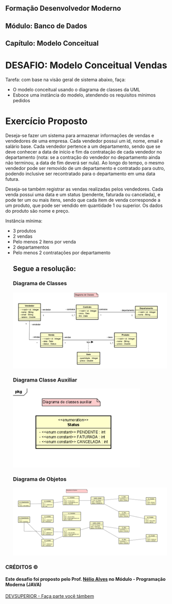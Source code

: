 ## Formação Desenvolvedor Moderno
## Módulo: Banco de Dados
## Capítulo: Modelo Conceitual

# DESAFIO: Modelo Conceitual Vendas
<p>Tarefa: com base na visão geral de sistema abaixo, faça:</p>
<ul>
  <li>O modelo conceitual usando o diagrama de classes da UML</li>
  <li>Esboce uma instância do modelo, atendendo os requisitos mínimos pedidos</li>
</ul>

# Exercício Proposto

<p>Deseja-se fazer um sistema para armazenar informações de vendas e vendedores de uma empresa.
Cada vendedor possui um id, nome, email e salário base. Cada vendedor pertence a um departamento,
sendo que se deve conhecer a data de início e fim da contratação de cada vendedor no departamento
(nota: se a contração do vendedor no departamento ainda não terminou, a data de fim deverá ser nula).
Ao longo do tempo, o mesmo vendedor pode ser removido de um departamento e contratado para
outro, podendo inclusive ser recontratado para o departamento em uma data futura.</p>

<p>Deseja-se também registrar as vendas realizadas pelos vendedores. Cada venda possui uma data e um
status (pendente, faturada ou cancelada), e pode ter um ou mais itens, sendo que cada item de venda
corresponde a um produto, que pode ser vendido em quantidade 1 ou superior. Os dados do produto
são nome e preço.</p>

<p>Instância mínima:</p>
<ul>
  <li>3 produtos</li>
  <li>2 vendas</li>
  <li>Pelo menos 2 itens por venda</li>
  <li>2 departamentos</li>
  <li>Pelo menos 2 contratações por departamento</li>

## Segue a resolução:

  ### Diagrama de Classes
  <img src="https://github.com/vivianezzt/Modelo_Conceitual_Vendas/blob/main/ModeloConceitualVendas/diagramadeclassesvendas.png">

  ### Diagrama Classe Auxiliar

  <img src="https://github.com/vivianezzt/Modelo_Conceitual_Vendas/blob/main/ModeloConceitualVendas/Enum.png">

  ### Diagrama de Objetos

  <img src="https://github.com/vivianezzt/Modelo_Conceitual_Vendas/blob/main/ModeloConceitualVendas/diagrama-objetos.png">
</ul>

<h3> CRÉDITOS &copy;</h3>
<h4> Este desafio foi proposto pelo Prof. <a href="https://www.instagram.com/devsuperior.ig/">Nélio Alves</a> no Módulo - Programação Moderna (JAVA)
</h4><a href="https://devsuperior.com.br/evento-sds">DEVSUPERIOR - Faça parte você támbem</a>
